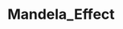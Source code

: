 ---
title: Mandela_Effect
crosslinks:
- MandelaEffect
- Retconned
- chrisolivertimes
- movies
- RetconEffect
- MESociety
- MetaMandela
- Showerthoughts
---